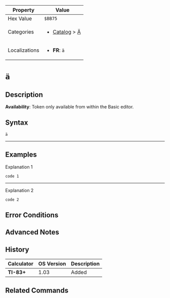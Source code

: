 | Property      | Value |
|---------------|-------|
| Hex Value     | `$BB75`|
| Categories    | <ul><li>[Catalog](../categories/Catalog.md) > [Ä](../categories/Catalog.md#Ä)</li></ul> |
| Localizations | <ul><li><b>FR</b>: `ä`</li></ul> |

# `ä`

## Description



<b>Availability</b>: Token only available from within the Basic editor.

## Syntax
`ä`

<hr>

## Examples

Explanation 1
```ti-basic
code 1
```
---
Explanation 2
```ti-basic
code 2
```

## Error Conditions


## Advanced Notes


## History
| Calculator | OS Version | Description |
|------------|------------|-------------|
| <b>TI-83+</b> | 1.03 | Added

## Related Commands

    